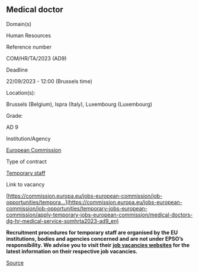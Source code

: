 Medical doctor
--------------

Domain(s)

Human Resources

Reference number

СОМ/HR/TA/2023 (AD9)

Deadline

22/09/2023 - 12:00 (Brussels time)

Location(s): 

Brussels (Belgium), Ispra (Italy), Luxembourg (Luxembourg)

  

Grade: 

AD 9

  

Institution/Agency

[European Commission](/en/institutions/european-commission)

Type of contract

[Temporary staff](/staff-categories#tab-Temporary%20staff)

Link to vacancy

[https://commission.europa.eu/jobs-european-commission/job-opportunities/tempora…](https://commission.europa.eu/jobs-european-commission/job-opportunities/temporary-jobs-european-commission/apply-temporary-jobs-european-commission/medical-doctors-dg-hr-medical-service-somhrta2023-ad9_en)

**Recruitment procedures for temporary staff are organised by the EU institutions, bodies and agencies concerned and are not under EPSO’s responsibility. We advise you to visit their [job vacancies websites](https://european-union.europa.eu/institutions-law-budget/institutions-and-bodies/search-all-eu-institutions-and-bodies) for the latest information on their respective job vacancies.**

[Source](https://epso.europa.eu/en/job-opportunities/medical-doctor/som-hr-ta-2023-ad9)
